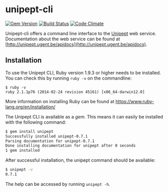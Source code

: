 # unipept-cli

[![Gem Version](https://badge.fury.io/rb/unipept.svg)](http://badge.fury.io/rb/unipept)
[![Build Status](https://api.travis-ci.org/unipept/unipept-cli.svg)](https://travis-ci.org/unipept/unipept-cli)
[![Code Climate](https://codeclimate.com/github/unipept/unipept-cli/badges/gpa.svg)](https://codeclimate.com/github/unipept/unipept-cli)

Unipept-cli offers a command line interface to the [Unipept](http://unipept.ugent.be) web service.
Documentation about the web service can be found at [http://unipept.ugent.be/apidocs](http://unipept.ugent.be/apidocs).

## Installation

To use the Unipept CLI, Ruby version 1.9.3 or higher needs to be installed. You can check this by running `ruby -v` on the commandline:

```
$ ruby -v
ruby 2.1.1p76 (2014-02-24 revision 45161) [x86_64-darwin12.0]
```

More information on installing Ruby can be found at https://www.ruby-lang.org/en/installation/

The Unipept CLI is available as a *gem*. This means it can easily be installed with the following command:

```bash
$ gem install unipept
Successfully installed unipept-0.7.1
Parsing documentation for unipept-0.7.1
Done installing documentation for unipept after 0 seconds
1 gem installed
```

After successful installation, the unipept command should be available:

```bash
$ unipept -v
0.7.1
```

The help can be accessed by running `unipept -h`.
